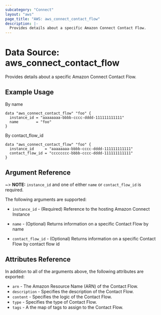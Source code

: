 ```yaml
---
subcategory: "Connect"
layout: "aws"
page_title: "AWS: aws_connect_contact_flow"
description: |-
  Provides details about a specific Amazon Connect Contact Flow.
---
```


# Data Source: aws_connect_contact_flow

Provides details about a specific Amazon Connect Contact Flow.

## Example Usage
By name

```hcl
data "aws_connect_contact_flow" "foo" {
  instance_id = "aaaaaaaa-bbbb-cccc-dddd-111111111111"
  name        = "foo"
}
```

By contact_flow_id

```hcl
data "aws_connect_contact_flow" "foo" {
  instance_id     = "aaaaaaaa-bbbb-cccc-dddd-111111111111"
  contact_flow_id = "cccccccc-bbbb-cccc-dddd-111111111111"
}
```

## Argument Reference

~> **NOTE:** `instance_id` and one of either `name` or `contact_flow_id` is required.

The following arguments are supported:

* `instance_id` - (Required) Reference to the hosting Amazon Connect Instance

* `name` - (Optional) Returns information on a specific Contact Flow by name
* `contact_flow_id` - (Optional) Returns information on a specific Contact Flow by contact flow id

## Attributes Reference

In addition to all of the arguments above, the following attributes are exported:

* `arn` - The Amazon Resource Name (ARN) of the Contact Flow.
* `description` - Specifies the description of the Contact Flow.
* `content` - Specifies the logic of the Contact Flow.
* `type` - Specifies the type of Contact Flow.
* `tags` - A the map of tags to assign to the Contact Flow.
